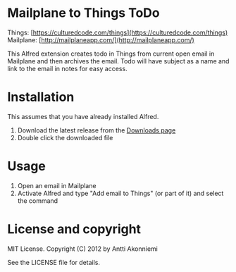 # Mailplane to Things ToDo

Things: [https://culturedcode.com/things](https://culturedcode.com/things)
Mailplane: [http://mailplaneapp.com/](http://mailplaneapp.com/)

This Alfred extension creates todo in Things from current open email in Mailplane and then archives the email. Todo will have subject as a name and link to the email in notes for easy access.

# Installation

This assumes that you have already installed Alfred.

1. Download the latest release from the [Downloads page](/downloads)
2. Double click the downloaded file

# Usage

1. Open an email in Mailplane
2. Activate Alfred and type "Add email to Things" (or part of it) and select the command

# License and copyright

MIT License. Copyright (C) 2012 by Antti Akonniemi

See the LICENSE file for details.